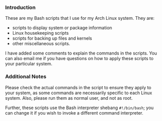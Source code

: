 ### Introduction

These are my Bash scripts that I use for my Arch Linux system. They are:
- scripts to display system or package information
- Linux housekeeping scripts
- scripts for backing up files and kernels
- other miscellaneous scripts.

I have added some comments to explain the commands in the scripts. You can also email me if you have questions on how to apply these scripts to your particular system. 

### Additional Notes

Please check the actual commands in the script to ensure they apply to your system, as some commands are necessarily specific to each Linux system. Also, please run them as normal user, and not as root. 

Further, these scripts use the Bash interpreter shebang `#!/bin/bash`; you can change it if you wish to invoke a different command interpreter.
